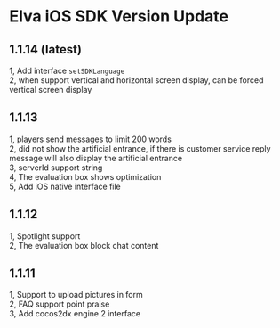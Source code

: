 # Elva iOS SDK Version Update

## 1.1.14 (latest)

1, Add interface `setSDKLanguage`<br />
2, when support vertical and horizontal screen display, can be forced vertical screen display

## 1.1.13

1, players send messages to limit 200 words <br />
2, did not show the artificial entrance, if there is customer service reply message will also display the artificial entrance <br />
3, serverId support string <br />
4, The evaluation box shows optimization<br />
5, Add iOS native interface file

## 1.1.12

1, Spotlight support<br />
2, The evaluation box block chat content

## 1.1.11

1, Support to upload pictures in form <br />
2, FAQ support point praise<br />
3, Add cocos2dx engine 2 interface
